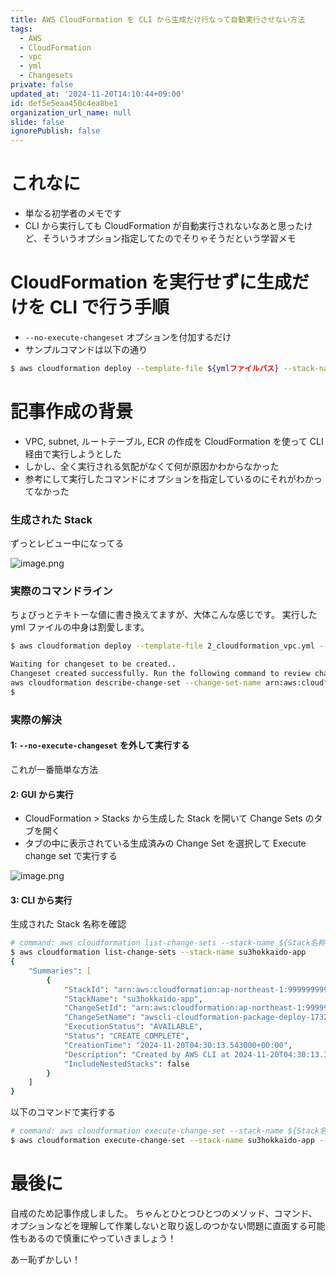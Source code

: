 ```yaml
---
title: AWS CloudFormation を CLI から生成だけ行なって自動実行させない方法
tags:
  - AWS
  - CloudFormation
  - vpc
  - yml
  - Changesets
private: false
updated_at: '2024-11-20T14:10:44+09:00'
id: def5e5eaa450c4ea8be1
organization_url_name: null
slide: false
ignorePublish: false
---
```

# これなに

- 単なる初学者のメモです
- CLI から実行しても CloudFormation が自動実行されないなあと思ったけど、そういうオプション指定してたのでそりゃそうだという学習メモ


# CloudFormation を実行せずに生成だけを CLI で行う手順

- `--no-execute-changeset` オプションを付加するだけ
- サンプルコマンドは以下の通り

```zsh
$ aws cloudformation deploy --template-file ${ymlファイルパス} --stack-name su3hokkaido-app --capabilities CAPABILITY_NAMED_IAM --no-execute-changeset
```

# 記事作成の背景

- VPC, subnet, ルートテーブル, ECR の作成を CloudFormation を使って CLI 経由で実行しようとした
- しかし、全く実行される気配がなくて何が原因かわからなかった
- 参考にして実行したコマンドにオプションを指定しているのにそれがわかってなかった

### 生成された Stack

ずっとレビュー中になってる

![image.png](https://qiita-image-store.s3.ap-northeast-1.amazonaws.com/0/2819748/d4287bba-9405-220b-9b40-d3609aba23e2.png)

### 実際のコマンドライン

ちょびっとテキトーな値に書き換えてますが、大体こんな感じです。
実行した yml ファイルの中身は割愛します。

```zsh
$ aws cloudformation deploy --template-file 2_cloudformation_vpc.yml --stack-name su3hokkaido-app --parameter-overrides $(cat dev.cfg) --capabilities CAPABILITY_NAMED_IAM --no-execute-changeset

Waiting for changeset to be created..
Changeset created successfully. Run the following command to review changes:
aws cloudformation describe-change-set --change-set-name arn:aws:cloudformation:ap-northeast-1:999999999999:changeSet/awscli-cloudformation-package-deploy-1732077013/aa1e1a24-2365-4320-a767-e6b0092bc252
$ 
```

### 実際の解決

#### 1: `--no-execute-changeset` を外して実行する

これが一番簡単な方法

#### 2: GUI から実行

- CloudFormation > Stacks から生成した Stack を開いて Change Sets のタブを開く
- タブの中に表示されている生成済みの Change Set を選択して Execute change set で実行する

![image.png](https://qiita-image-store.s3.ap-northeast-1.amazonaws.com/0/2819748/cc6792ea-b7d0-688b-d9a3-4b2a4786561c.png)

#### 3: CLI から実行

生成された Stack 名称を確認

```zsh
# command: aws cloudformation list-change-sets --stack-name ${Stack名称}
$ aws cloudformation list-change-sets --stack-name su3hokkaido-app
{
    "Summaries": [
        {
            "StackId": "arn:aws:cloudformation:ap-northeast-1:999999999999:stack/su3hokkaido-app/22990a90-a6f8-11ef-885b-065399c40a55",
            "StackName": "su3hokkaido-app",
            "ChangeSetId": "arn:aws:cloudformation:ap-northeast-1:999999999999:changeSet/awscli-cloudformation-package-deploy-1732077013/aa1e1a24-2365-4320-a767-e6b0092bc252",
            "ChangeSetName": "awscli-cloudformation-package-deploy-1732077013",
            "ExecutionStatus": "AVAILABLE",
            "Status": "CREATE_COMPLETE",
            "CreationTime": "2024-11-20T04:30:13.543000+00:00",
            "Description": "Created by AWS CLI at 2024-11-20T04:30:13.305774 UTC",
            "IncludeNestedStacks": false
        }
    ]
}
```

以下のコマンドで実行する

```zsh
# command: aws cloudformation execute-change-set --stack-name ${Stack名称} --change-set-name ${ChangeSet名称}
$ aws cloudformation execute-change-set --stack-name su3hokkaido-app --change-set-name awscli-cloudformation-package-deploy-1732077013
```


# 最後に

自戒のため記事作成しました。
ちゃんとひとつひとつのメソッド、コマンド、オプションなどを理解して作業しないと取り返しのつかない問題に直面する可能性もあるので慎重にやっていきましょう！

あー恥ずかしい！
